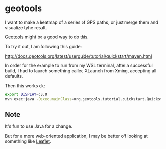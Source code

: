 # geotools

I want to make a heatmap of a series of GPS paths, or just merge them and visualize tyhe result.

[Geotools](https://en.wikipedia.org/wiki/GeoTools) might be a good way to do this.

To try it out, I am following this guide:

http://docs.geotools.org/latest/userguide/tutorial/quickstart/maven.html

In order for the example to run from my WSL terminal, after a successful build, I had to
launch something called XLaunch from Xming, accepting all defaults.

Then this works ok:

```bash
export DISPLAY=:0.0
mvn exec:java -Dexec.mainClass=org.geotools.tutorial.quickstart.Quickstart
```

## Note

It's fun to use Java for a change.

But for a more web-oriented application, I may be better off looking at 
something like [Leaflet](https://en.wikipedia.org/wiki/Leaflet_(software)).
